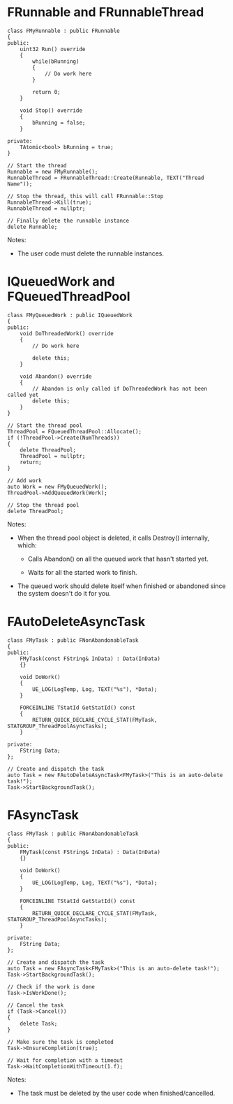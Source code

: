 
# FRunnable and FRunnableThread
```
class FMyRunnable : public FRunnable
{
public:
	uint32 Run() override
	{
		while(bRunning)
		{
			// Do work here
		}

		return 0;
	}

	void Stop() override
	{
		bRunning = false;
	}

private:
	TAtomic<bool> bRunning = true;
}

// Start the thread
Runnable = new FMyRunnable();
RunnableThread = FRunnableThread::Create(Runnable, TEXT("Thread Name"));

// Stop the thread, this will call FRunnable::Stop
RunnableThread->Kill(true);
RunnableThread = nullptr;

// Finally delete the runnable instance
delete Runnable;
```

Notes:
- The user code must delete the runnable instances.


# IQueuedWork and FQueuedThreadPool
```
class FMyQueuedWork : public IQueuedWork
{
public:
	void DoThreadedWork() override
	{
		// Do work here

		delete this;
	}

	void Abandon() override
	{
		// Abandon is only called if DoThreadedWork has not been called yet
		delete this;
	}
}

// Start the thread pool
ThreadPool = FQueuedThreadPool::Allocate();
if (!ThreadPool->Create(NumThreads))
{
	delete ThreadPool;
	ThreadPool = nullptr;
	return;
}

// Add work
auto Work = new FMyQueuedWork();
ThreadPool->AddQueuedWork(Work);

// Stop the thread pool
delete ThreadPool;
```

Notes:
- When the thread pool object is deleted, it calls Destroy() internally, which:
  
  - Calls Abandon() on all the queued work that hasn't started yet.

  - Waits for all the started work to finish.

- The queued work should delete itself when finished or abandoned since the system doesn't do it for you.


# FAutoDeleteAsyncTask
```
class FMyTask : public FNonAbandonableTask
{
public:
	FMyTask(const FString& InData) : Data(InData)
	{}

	void DoWork()
	{
		UE_LOG(LogTemp, Log, TEXT("%s"), *Data);
	}

	FORCEINLINE TStatId GetStatId() const
	{
		RETURN_QUICK_DECLARE_CYCLE_STAT(FMyTask, STATGROUP_ThreadPoolAsyncTasks);
	}

private:
	FString Data;
};

// Create and dispatch the task
auto Task = new FAutoDeleteAsyncTask<FMyTask>("This is an auto-delete task!");
Task->StartBackgroundTask();
```

# FAsyncTask
```
class FMyTask : public FNonAbandonableTask
{
public:
	FMyTask(const FString& InData) : Data(InData)
	{}

	void DoWork()
	{
		UE_LOG(LogTemp, Log, TEXT("%s"), *Data);
	}

	FORCEINLINE TStatId GetStatId() const
	{
		RETURN_QUICK_DECLARE_CYCLE_STAT(FMyTask, STATGROUP_ThreadPoolAsyncTasks);
	}

private:
	FString Data;
};

// Create and dispatch the task
auto Task = new FAsyncTask<FMyTask>("This is an auto-delete task!");
Task->StartBackgroundTask();

// Check if the work is done
Task->IsWorkDone();

// Cancel the task
if (Task->Cancel())
{
	delete Task;
}

// Make sure the task is completed
Task->EnsureCompletion(true);

// Wait for completion with a timeout
Task->WaitCompletionWithTimeout(1.f);
```

Notes:
- The task must be deleted by the user code when finished/cancelled.
